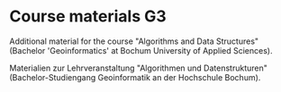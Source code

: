 # Course materials G3
Additional material for the course "Algorithms and Data Structures" 
(Bachelor 'Geoinformatics' at Bochum University of Applied Sciences).

Materialien zur Lehrveranstaltung "Algorithmen und Datenstrukturen" 
(Bachelor-Studiengang Geoinformatik an der Hochschule Bochum).
